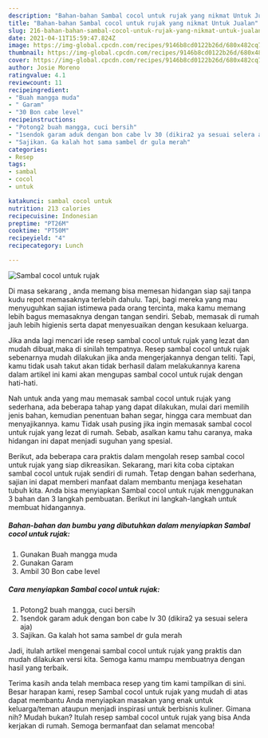```yaml
---
description: "Bahan-bahan Sambal cocol untuk rujak yang nikmat Untuk Jualan"
title: "Bahan-bahan Sambal cocol untuk rujak yang nikmat Untuk Jualan"
slug: 216-bahan-bahan-sambal-cocol-untuk-rujak-yang-nikmat-untuk-jualan
date: 2021-04-11T15:59:47.824Z
image: https://img-global.cpcdn.com/recipes/9146b8cd0122b26d/680x482cq70/sambal-cocol-untuk-rujak-foto-resep-utama.jpg
thumbnail: https://img-global.cpcdn.com/recipes/9146b8cd0122b26d/680x482cq70/sambal-cocol-untuk-rujak-foto-resep-utama.jpg
cover: https://img-global.cpcdn.com/recipes/9146b8cd0122b26d/680x482cq70/sambal-cocol-untuk-rujak-foto-resep-utama.jpg
author: Josie Moreno
ratingvalue: 4.1
reviewcount: 11
recipeingredient:
- "Buah mangga muda"
- " Garam"
- "30 Bon cabe level"
recipeinstructions:
- "Potong2 buah mangga, cuci bersih"
- "1sendok garam aduk dengan bon cabe lv 30 (dikira2 ya sesuai selera aja)"
- "Sajikan. Ga kalah hot sama sambel dr gula merah"
categories:
- Resep
tags:
- sambal
- cocol
- untuk

katakunci: sambal cocol untuk 
nutrition: 213 calories
recipecuisine: Indonesian
preptime: "PT26M"
cooktime: "PT50M"
recipeyield: "4"
recipecategory: Lunch

---
```



![Sambal cocol untuk rujak](https://img-global.cpcdn.com/recipes/9146b8cd0122b26d/680x482cq70/sambal-cocol-untuk-rujak-foto-resep-utama.jpg)

Di masa  sekarang , anda memang bisa memesan hidangan siap saji tanpa kudu repot memasaknya terlebih dahulu. Tapi, bagi mereka yang mau menyuguhkan sajian istimewa pada orang tercinta, maka kamu memang lebih bagus memasaknya dengan tangan sendiri. Sebab, memasak di rumah jauh lebih higienis serta dapat menyesuaikan dengan kesukaan keluarga.

Jika anda lagi mencari ide resep sambal cocol untuk rujak yang lezat dan mudah dibuat,maka di sinilah tempatnya. Resep sambal cocol untuk rujak  sebenarnya mudah dilakukan jika anda mengerjakannya dengan teliti. Tapi, kamu tidak usah takut akan tidak berhasil dalam melakukannya 
karena dalam artikel ini kami akan mengupas sambal cocol untuk rujak dengan hati-hati.  



Nah untuk anda yang mau memasak sambal cocol untuk rujak yang sederhana, ada beberapa tahap yang dapat dilakukan, mulai dari memilih jenis bahan, kemudian penentuan bahan segar, hingga cara membuat dan menyajikannya. kamu Tidak usah pusing jika ingin memasak sambal cocol untuk rujak yang lezat di rumah. Sebab, asalkan kamu  tahu caranya, maka hidangan ini dapat menjadi suguhan yang spesial.

Berikut, ada beberapa cara praktis  dalam mengolah resep sambal cocol untuk rujak yang siap dikreasikan. Sekarang, mari kita coba ciptakan sambal cocol untuk rujak sendiri di rumah. Tetap dengan bahan sederhana, sajian ini dapat memberi manfaat dalam membantu menjaga kesehatan tubuh kita. Anda bisa menyiapkan Sambal cocol untuk rujak menggunakan 3 bahan dan 3 langkah pembuatan. Berikut ini langkah-langkah untuk membuat hidangannya.

<!--inarticleads1-->

##### Bahan-bahan dan bumbu yang dibutuhkan dalam menyiapkan Sambal cocol untuk rujak:

1. Gunakan Buah mangga muda
1. Gunakan  Garam
1. Ambil 30 Bon cabe level




<!--inarticleads2-->

##### Cara menyiapkan Sambal cocol untuk rujak:

1. Potong2 buah mangga, cuci bersih
1. 1sendok garam aduk dengan bon cabe lv 30 (dikira2 ya sesuai selera aja)
1. Sajikan. Ga kalah hot sama sambel dr gula merah




Jadi, itulah artikel mengenai  sambal cocol untuk rujak  yang praktis dan mudah dilakukan versi kita. Semoga kamu mampu membuatnya dengan hasil yang terbaik. 

Terima kasih anda telah membaca resep yang tim kami tampilkan di sini. Besar harapan kami, resep  Sambal cocol untuk rujak yang mudah di atas dapat membantu Anda menyiapkan masakan yang enak untuk keluarga/teman ataupun menjadi inspirasi untuk berbisnis kuliner. Gimana nih? Mudah bukan? Itulah resep sambal cocol untuk rujak yang bisa Anda kerjakan di rumah. Semoga bermanfaat dan selamat mencoba!

